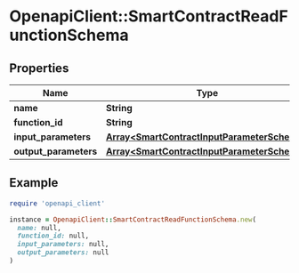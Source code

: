 # OpenapiClient::SmartContractReadFunctionSchema

## Properties

| Name | Type | Description | Notes |
| ---- | ---- | ----------- | ----- |
| **name** | **String** |  | [optional] |
| **function_id** | **String** |  | [optional] |
| **input_parameters** | [**Array&lt;SmartContractInputParameterSchema&gt;**](SmartContractInputParameterSchema.md) |  | [optional] |
| **output_parameters** | [**Array&lt;SmartContractInputParameterSchema&gt;**](SmartContractInputParameterSchema.md) |  | [optional] |

## Example

```ruby
require 'openapi_client'

instance = OpenapiClient::SmartContractReadFunctionSchema.new(
  name: null,
  function_id: null,
  input_parameters: null,
  output_parameters: null
)
```

